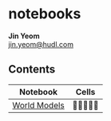 # notebooks
**Jin Yeom**  
jin.yeom@hudl.com

## Contents
Notebook | Cells
-------- | ----------------------
[World Models](https://nbviewer.jupyter.org/github/jinyeom/notebooks/blob/master/World%20Models/World%20Models.ipynb) | :memo::memo::memo::memo::memo: